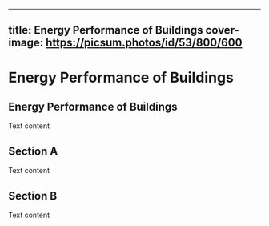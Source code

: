 
---
title: Energy Performance of Buildings
cover-image: https://picsum.photos/id/53/800/600
---

# Energy Performance of Buildings <!--{ as="video" mode="hero" src="https://dlmultimedia.esa.int/download/public/videos/2023/06/010/2306_010_AR_EN.mp4" }-->

## Energy Performance of Buildings

Text content

## Section A
Text content

## Section B
Text content
        